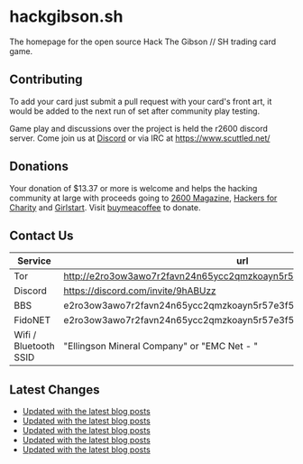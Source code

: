 # hackgibson.sh
The homepage for the open source Hack The Gibson // SH trading card game.


## Contributing

To add your card just submit a pull request with your card's front art, it would be added to the next run of set after community play testing.

Game play and discussions over the project is held the r2600 discord server. Come join us at [Discord](https://discord.com/invite/9hABUzz) or via IRC at https://www.scuttled.net/


## Donations

Your donation of $13.37 or more is welcome and helps the hacking community at large with proceeds going to [2600 Magazine](https://2600.com/), [Hackers for Charity](https://hackersforcharity.org) and [Girlstart](https://girlstart.org).  Visit [buymeacoffee](https://www.buymeacoffee.com/hackgibson.sh) to donate.


## Contact Us

Service | url
-|-
Tor | http://e2ro3ow3awo7r2favn24n65ycc2qmzkoayn5r57e3f56nvjwdcgg32ad.onion
Discord | https://discord.com/invite/9hABUzz
BBS | e2ro3ow3awo7r2favn24n65ycc2qmzkoayn5r57e3f56nvjwdcgg32ad.onion:23
FidoNET | e2ro3ow3awo7r2favn24n65ycc2qmzkoayn5r57e3f56nvjwdcgg32ad.onion:24554
Wifi / Bluetooth SSID | "Ellingson Mineral Company" or "EMC Net - <fidonet address>"

## Latest Changes
<!-- BLOG-POST-LIST:START -->
- [Updated with the latest blog posts](https://github.com/DFW2600/hackgibson.sh/commit/e21f3e74c469a2c2208a03402b22c6a161e4b647)
- [Updated with the latest blog posts](https://github.com/DFW2600/hackgibson.sh/commit/f448e02a10f1836bd3aaee98f23bcfa0b43b9903)
- [Updated with the latest blog posts](https://github.com/DFW2600/hackgibson.sh/commit/b59e9283cbda1e015c293081a72540286c4bf93d)
- [Updated with the latest blog posts](https://github.com/DFW2600/hackgibson.sh/commit/f4d68f087d3bbf66b364a560d701507e5c96aa61)
- [Updated with the latest blog posts](https://github.com/DFW2600/hackgibson.sh/commit/ed5721ed6cd2bd70615d6bd794f2f1d634cae193)
<!-- BLOG-POST-LIST:END -->

